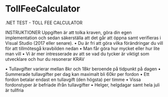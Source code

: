 # TollFeeCalculator

.NET TEST - TOLL FEE CALCULATOR 

INSTRUKTIONER
Uppgiften är att tolka kraven, göra din egen implementation och sedan säkerställa att det går att öppna samt verifieras i Visual Studio (2017 eller senare).
•	Du är fri att göra vilka förändringar du vill för att tillmötesgå kravbilden nedan 
•	Man får göra hur mycket eller hur lite man vill
•	Vi är mer intresserade av att se vad du tycker är viktigt som utvecklare och hur du resonerar
KRAV

•	Tullavgifter varierar mellan 8kr och 18kr beroende på tidpunkt på dagen
•	Summerade tullavgifter per dag kan maximalt bli 60kr per fordon
•	Ett fordon betalar endast en tullavgift (den högsta) per timme
•	Vissa fordonstyper är befriade ifrån tullavgifter
•	Helger, helgdagar samt hela juli är tullfria
